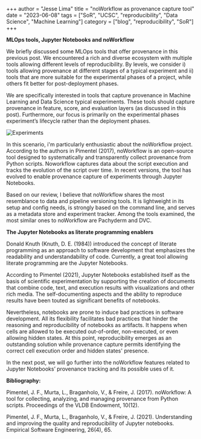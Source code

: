 +++
author = "Jesse Lima"
title = "noWorkflow as provenance capture tool"
date = "2023-06-08"
tags = ["SoR", "UCSC", "reproducibility", "Data Science", "Machine Learning"]
category = ["blog", "reproducibility", "SoR"]
+++

__MLOps tools, Jupyter Notebooks and noWorkflow__

We briefly discussed some MLOps tools that offer provenance in this previous post. We encountered a rich and diverse ecosystem with multiple tools allowing different levels of reproducibility. By levels, we consider i) tools allowing provenance at different stages of a typical experiment and ii) tools that are more suitable for the experimental phases of a project, while others fit better for post-deployment phases.

We are specifically interested in tools that capture provenance in Machine Learning and Data Science typical experiments. These tools should capture provenance in feature, score, and evaluation layers (as discussed in this post). Furthermore, our focus is primarily on the experimental phases experiment’s lifecycle rather than the deployment phases.

![Experiments](/images/pipeline6.png)

In this scenario, i'm particularly enthusiastic about the noWorkflow project. According to the authors in Pimentel (2017), noWorkflow is an open-source tool designed to systematically and transparently collect provenance from Python scripts. Noworkflow captures data about the script execution and tracks the evolution of the script over time. In recent versions, the tool has evolved to enable provenance capture of experiments through Jupyter Notebooks.

Based on our review, I believe that noWorkflow shares the most resemblance to data and pipeline versioning tools. It is lightweight in its setup and config needs, is strongly based on the command line, and serves as a metadata store and experiment tracker. Among the tools examined, the most similar ones to noWorkflow are Pachyderm and DVC.

**The Jupyter Notebooks as literate programming enablers**

Donald Knuth (Knuth, D. E. (1984)) introduced the concept of literate programming as an approach to software development that emphasizes the readability and understandability of code. Currently, a great tool allowing literate programming are the Jupyter Notebooks.

According to Pimentel (2021), Jupyter Notebooks established itself as the basis of scientific experimentation by supporting the creation of documents that combine code, text, and execution results with visualizations and other rich media. The self-documenting aspects and the ability to reproduce results have been touted as significant benefits of notebooks.

Nevertheless, notebooks are prone to induce bad practices in software development. All its flexibility facilitates bad practices that hinder the reasoning and reproducibility of notebooks as artifacts. It happens when cells are allowed to be executed out-of-order, non-executed, or even allowing hidden states. At this point, reproducibility emerges as an outstanding solution while provenance capture permits identifying the correct cell execution order and hidden states' presence.

In the next post, we will go further into the noWorkflow features related to Jupyter Notebooks’ provenance tracking and its possible uses of it.

**Bibliography:**

Pimentel, J. F., Murta, L., Braganholo, V., & Freire, J. (2017). noWorkflow: A tool for collecting, analyzing, and managing provenance from Python scripts. Proceedings of the VLDB Endowment, 10(12).

Pimentel, J. F., Murta, L., Braganholo, V., & Freire, J. (2021). Understanding and improving the quality and reproducibility of Jupyter notebooks. Empirical Software Engineering, 26(4), 65.
